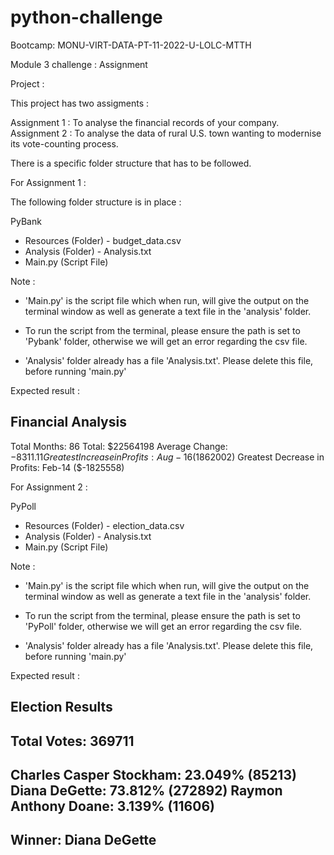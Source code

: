 # python-challenge

Bootcamp: MONU-VIRT-DATA-PT-11-2022-U-LOLC-MTTH

Module 3 challenge : Assignment

Project : 

This project has two assigments :

Assignment 1 : To analyse the financial records of your company.
Assignment 2 : To analyse the data of rural U.S. town wanting to modernise its vote-counting process.

There is a specific folder structure that has to be followed. 

For Assignment 1 : 

The following folder structure is in place : 

PyBank 
   - Resources (Folder)
	- budget_data.csv
   - Analysis (Folder)
	- Analysis.txt
   - Main.py  (Script File)  

Note : 

- 'Main.py' is the script file which when run, will give the output on the terminal window as well as generate a text file in the 'analysis' folder.

- To run the script from the terminal, please ensure the path is set to 'Pybank' folder, otherwise we will get an error regarding the csv file.

- 'Analysis' folder already has a file 'Analysis.txt'. Please delete this file, before running 'main.py'  


Expected result :
 
Financial Analysis
----------------------------
Total Months: 86
Total: $22564198
Average Change: $-8311.11
Greatest Increase in Profits: Aug-16 ($1862002)
Greatest Decrease in Profits: Feb-14 ($-1825558)





For Assignment 2 : 

PyPoll 
   - Resources (Folder)
	- election_data.csv
   - Analysis (Folder)
	- Analysis.txt
   - Main.py  (Script File)  

Note : 

- 'Main.py' is the script file which when run, will give the output on the terminal window as well as generate a text file in the 'analysis' folder.

- To run the script from the terminal, please ensure the path is set to 'PyPoll' folder, otherwise we will get an error regarding the csv file.

- 'Analysis' folder already has a file 'Analysis.txt'. Please delete this file, before running 'main.py'



Expected result :

Election Results
-------------------------
Total Votes: 369711
-------------------------
Charles Casper Stockham: 23.049% (85213)
Diana DeGette: 73.812% (272892)
Raymon Anthony Doane: 3.139% (11606)
-------------------------
Winner: Diana DeGette
-------------------------

